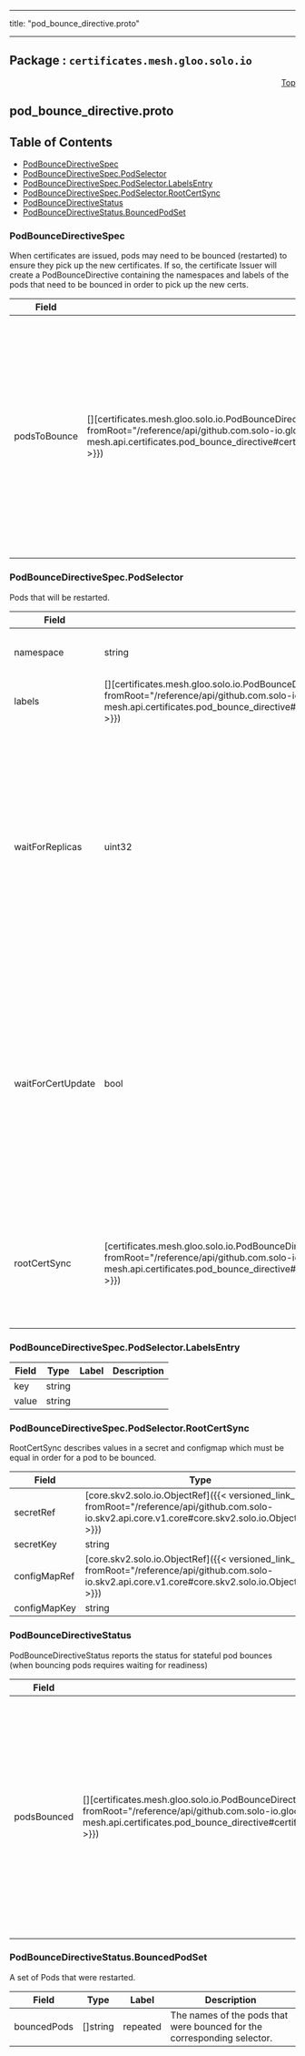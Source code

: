 
---

title: "pod_bounce_directive.proto"

---

## Package : `certificates.mesh.gloo.solo.io`



<a name="top"></a>

<a name="API Reference for pod_bounce_directive.proto"></a>
<p align="right"><a href="#top">Top</a></p>

## pod_bounce_directive.proto


## Table of Contents
  - [PodBounceDirectiveSpec](#certificates.mesh.gloo.solo.io.PodBounceDirectiveSpec)
  - [PodBounceDirectiveSpec.PodSelector](#certificates.mesh.gloo.solo.io.PodBounceDirectiveSpec.PodSelector)
  - [PodBounceDirectiveSpec.PodSelector.LabelsEntry](#certificates.mesh.gloo.solo.io.PodBounceDirectiveSpec.PodSelector.LabelsEntry)
  - [PodBounceDirectiveSpec.PodSelector.RootCertSync](#certificates.mesh.gloo.solo.io.PodBounceDirectiveSpec.PodSelector.RootCertSync)
  - [PodBounceDirectiveStatus](#certificates.mesh.gloo.solo.io.PodBounceDirectiveStatus)
  - [PodBounceDirectiveStatus.BouncedPodSet](#certificates.mesh.gloo.solo.io.PodBounceDirectiveStatus.BouncedPodSet)







<a name="certificates.mesh.gloo.solo.io.PodBounceDirectiveSpec"></a>

### PodBounceDirectiveSpec
When certificates are issued, pods may need to be bounced (restarted) to ensure they pick up the new certificates. If so, the certificate Issuer will create a PodBounceDirective containing the namespaces and labels of the pods that need to be bounced in order to pick up the new certs.


| Field | Type | Label | Description |
| ----- | ---- | ----- | ----------- |
| podsToBounce | [][certificates.mesh.gloo.solo.io.PodBounceDirectiveSpec.PodSelector]({{< versioned_link_path fromRoot="/reference/api/github.com.solo-io.gloo-mesh.api.certificates.pod_bounce_directive#certificates.mesh.gloo.solo.io.PodBounceDirectiveSpec.PodSelector" >}}) | repeated | A list of k8s pods to bounce (delete and cause a restart) when the certificate is issued. This will include the control plane pods as well as any pods which share a data plane with the target mesh. |
  





<a name="certificates.mesh.gloo.solo.io.PodBounceDirectiveSpec.PodSelector"></a>

### PodBounceDirectiveSpec.PodSelector
Pods that will be restarted.


| Field | Type | Label | Description |
| ----- | ---- | ----- | ----------- |
| namespace | string |  | The namespace in which the pods live. |
  | labels | [][certificates.mesh.gloo.solo.io.PodBounceDirectiveSpec.PodSelector.LabelsEntry]({{< versioned_link_path fromRoot="/reference/api/github.com.solo-io.gloo-mesh.api.certificates.pod_bounce_directive#certificates.mesh.gloo.solo.io.PodBounceDirectiveSpec.PodSelector.LabelsEntry" >}}) | repeated | Any labels shared by the pods. |
  | waitForReplicas | uint32 |  | Wait for this number of replacement pods to reach be fully Ready before deleting the next set of selected pods. This is used to ensure the control plane pods are allowed to restart before sidecars and gateways are restarted. |
  | waitForCertUpdate | bool |  | Whether to wait for the namespace's istio-ca-root-cert configmap to align with the mesh's new root cert. This is used to ensure that the Istio control plane has propagated new certs before restarting data plane pods. |
  | rootCertSync | [certificates.mesh.gloo.solo.io.PodBounceDirectiveSpec.PodSelector.RootCertSync]({{< versioned_link_path fromRoot="/reference/api/github.com.solo-io.gloo-mesh.api.certificates.pod_bounce_directive#certificates.mesh.gloo.solo.io.PodBounceDirectiveSpec.PodSelector.RootCertSync" >}}) |  | Wait for the control plane to have synced all root cert configmaps in data plane namespaces before bouncing these pods. |
  





<a name="certificates.mesh.gloo.solo.io.PodBounceDirectiveSpec.PodSelector.LabelsEntry"></a>

### PodBounceDirectiveSpec.PodSelector.LabelsEntry



| Field | Type | Label | Description |
| ----- | ---- | ----- | ----------- |
| key | string |  |  |
  | value | string |  |  |
  





<a name="certificates.mesh.gloo.solo.io.PodBounceDirectiveSpec.PodSelector.RootCertSync"></a>

### PodBounceDirectiveSpec.PodSelector.RootCertSync
RootCertSync describes values in a secret and configmap which must be equal in order for a pod to be bounced.


| Field | Type | Label | Description |
| ----- | ---- | ----- | ----------- |
| secretRef | [core.skv2.solo.io.ObjectRef]({{< versioned_link_path fromRoot="/reference/api/github.com.solo-io.skv2.api.core.v1.core#core.skv2.solo.io.ObjectRef" >}}) |  |  |
  | secretKey | string |  |  |
  | configMapRef | [core.skv2.solo.io.ObjectRef]({{< versioned_link_path fromRoot="/reference/api/github.com.solo-io.skv2.api.core.v1.core#core.skv2.solo.io.ObjectRef" >}}) |  |  |
  | configMapKey | string |  |  |
  





<a name="certificates.mesh.gloo.solo.io.PodBounceDirectiveStatus"></a>

### PodBounceDirectiveStatus
PodBounceDirectiveStatus reports the status for stateful pod bounces (when bouncing pods requires waiting for readiness)


| Field | Type | Label | Description |
| ----- | ---- | ----- | ----------- |
| podsBounced | [][certificates.mesh.gloo.solo.io.PodBounceDirectiveStatus.BouncedPodSet]({{< versioned_link_path fromRoot="/reference/api/github.com.solo-io.gloo-mesh.api.certificates.pod_bounce_directive#certificates.mesh.gloo.solo.io.PodBounceDirectiveStatus.BouncedPodSet" >}}) | repeated | A list of k8s pods to bounce (delete and cause a restart) when the certificate is issued. This will include the control plane pods as well as any pods which share a data plane with the target mesh. |
  





<a name="certificates.mesh.gloo.solo.io.PodBounceDirectiveStatus.BouncedPodSet"></a>

### PodBounceDirectiveStatus.BouncedPodSet
A set of Pods that were restarted.


| Field | Type | Label | Description |
| ----- | ---- | ----- | ----------- |
| bouncedPods | []string | repeated | The names of the pods that were bounced for the corresponding selector. |
  




 <!-- end messages -->

 <!-- end enums -->

 <!-- end HasExtensions -->

 <!-- end services -->

